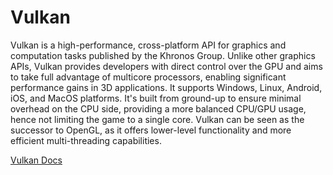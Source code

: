 # Vulkan

Vulkan is a high-performance, cross-platform API for graphics and computation tasks published by the Khronos Group. Unlike other graphics APIs, Vulkan provides developers with direct control over the GPU and aims to take full advantage of multicore processors, enabling significant performance gains in 3D applications. It supports Windows, Linux, Android, iOS, and MacOS platforms. It's built from ground-up to ensure minimal overhead on the CPU side, providing a more balanced CPU/GPU usage, hence not limiting the game to a single core. Vulkan can be seen as the successor to OpenGL, as it offers lower-level functionality and more efficient multi-threading capabilities.

<a href ="https://vulkan-tutorial.com/"> Vulkan Docs </a>
